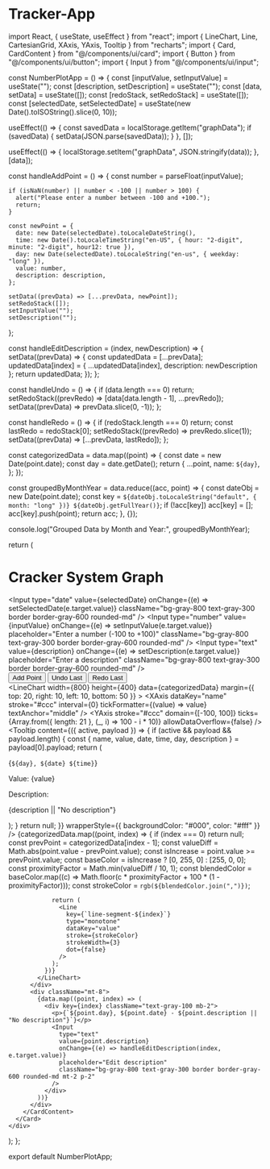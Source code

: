 # Tracker-App
import React, { useState, useEffect } from "react";
import { LineChart, Line, CartesianGrid, XAxis, YAxis, Tooltip } from "recharts";
import { Card, CardContent } from "@/components/ui/card";
import { Button } from "@/components/ui/button";
import { Input } from "@/components/ui/input";

const NumberPlotApp = () => {
  const [inputValue, setInputValue] = useState("");
  const [description, setDescription] = useState("");
  const [data, setData] = useState([]);
  const [redoStack, setRedoStack] = useState([]);
  const [selectedDate, setSelectedDate] = useState(new Date().toISOString().slice(0, 10));

  useEffect(() => {
    const savedData = localStorage.getItem("graphData");
    if (savedData) {
      setData(JSON.parse(savedData));
    }
  }, []);

  useEffect(() => {
    localStorage.setItem("graphData", JSON.stringify(data));
  }, [data]);

  const handleAddPoint = () => {
    const number = parseFloat(inputValue);

    if (isNaN(number) || number < -100 || number > 100) {
      alert("Please enter a number between -100 and +100.");
      return;
    }

    const newPoint = {
      date: new Date(selectedDate).toLocaleDateString(),
      time: new Date().toLocaleTimeString("en-US", { hour: "2-digit", minute: "2-digit", hour12: true }),
      day: new Date(selectedDate).toLocaleString("en-us", { weekday: "long" }),
      value: number,
      description: description,
    };

    setData((prevData) => [...prevData, newPoint]);
    setRedoStack([]);
    setInputValue("");
    setDescription("");
  };

  const handleEditDescription = (index, newDescription) => {
    setData((prevData) => {
      const updatedData = [...prevData];
      updatedData[index] = { ...updatedData[index], description: newDescription };
      return updatedData;
    });
  };

  const handleUndo = () => {
    if (data.length === 0) return;
    setRedoStack((prevRedo) => [data[data.length - 1], ...prevRedo]);
    setData((prevData) => prevData.slice(0, -1));
  };

  const handleRedo = () => {
    if (redoStack.length === 0) return;
    const lastRedo = redoStack[0];
    setRedoStack((prevRedo) => prevRedo.slice(1));
    setData((prevData) => [...prevData, lastRedo]);
  };

  const categorizedData = data.map((point) => {
    const date = new Date(point.date);
    const day = date.getDate();
    return {
      ...point,
      name: `${day}`,
    };
  });

  const groupedByMonthYear = data.reduce((acc, point) => {
    const dateObj = new Date(point.date);
    const key = `${dateObj.toLocaleString("default", { month: "long" })} ${dateObj.getFullYear()}`;
    if (!acc[key]) acc[key] = [];
    acc[key].push(point);
    return acc;
  }, {});

  console.log("Grouped Data by Month and Year:", groupedByMonthYear);

  return (
    <div className="min-h-screen bg-black text-gray-300 flex flex-col items-center justify-center p-6">
      <Card className="w-full max-w-4xl p-6 bg-gray-900 border border-gray-700 rounded-lg shadow-lg">
        <CardContent>
          <h1 className="text-2xl font-extrabold mb-6 text-center text-gray-100">Cracker System Graph</h1>
          <div className="flex flex-col items-center gap-4">
            <Input
              type="date"
              value={selectedDate}
              onChange={(e) => setSelectedDate(e.target.value)}
              className="bg-gray-800 text-gray-300 border border-gray-600 rounded-md"
            />
            <Input
              type="number"
              value={inputValue}
              onChange={(e) => setInputValue(e.target.value)}
              placeholder="Enter a number (-100 to +100)"
              className="bg-gray-800 text-gray-300 border border-gray-600 rounded-md"
            />
            <Input
              type="text"
              value={description}
              onChange={(e) => setDescription(e.target.value)}
              placeholder="Enter a description"
              className="bg-gray-800 text-gray-300 border border-gray-600 rounded-md"
            />
            <div className="flex gap-2">
              <Button onClick={handleAddPoint} className="bg-gray-700 text-gray-100 hover:bg-gray-600 rounded-md px-4 py-2 shadow-md">
                Add Point
              </Button>
              <Button onClick={handleUndo} className="bg-gray-700 text-gray-100 hover:bg-gray-600 rounded-md px-4 py-2 shadow-md">
                Undo Last
              </Button>
              <Button onClick={handleRedo} className="bg-gray-700 text-gray-100 hover:bg-gray-600 rounded-md px-4 py-2 shadow-md">
                Redo Last
              </Button>
            </div>
          </div>
          <div className="mt-8">
            <LineChart
              width={800}
              height={400}
              data={categorizedData}
              margin={{ top: 20, right: 10, left: 10, bottom: 50 }}
            >
              <CartesianGrid stroke="#444" strokeDasharray="3 3" />
              <XAxis
                dataKey="name"
                stroke="#ccc"
                interval={0}
                tickFormatter={(value) => value}
                textAnchor="middle"
              />
              <YAxis
                stroke="#ccc"
                domain={[-100, 100]}
                ticks={Array.from({ length: 21 }, (_, i) => 100 - i * 10)}
                allowDataOverflow={false}
              />
              <Tooltip 
                content={({ active, payload }) => {
                  if (active && payload && payload.length) {
                    const { name, value, date, time, day, description } = payload[0].payload;
                    return (
                      <div className="p-4 bg-black text-gray-100 rounded-lg shadow-lg">
                        <p className="font-semibold text-lg">{`${day}, ${date} ${time}`}</p>
                        <p className="text-sm">Value: <span className="font-bold">{value}</span></p>
                        <div className="mt-2">
                          <p className="text-sm mb-1">Description:</p>
                          <p className="font-light">{description || "No description"}</p>
                        </div>
                      </div>
                    );
                  }
                  return null;
                }}
                wrapperStyle={{ backgroundColor: "#000", color: "#fff" }}
              />
              {categorizedData.map((point, index) => {
                if (index === 0) return null;
                const prevPoint = categorizedData[index - 1];
                const valueDiff = Math.abs(point.value - prevPoint.value);
                const isIncrease = point.value >= prevPoint.value;
                const baseColor = isIncrease ? [0, 255, 0] : [255, 0, 0];
                const proximityFactor = Math.min(valueDiff / 10, 1);
                const blendedColor = baseColor.map((c) => Math.floor(c * proximityFactor + 100 * (1 - proximityFactor)));
                const strokeColor = `rgb(${blendedColor.join(",")})`;

                return (
                  <Line
                    key={`line-segment-${index}`}
                    type="monotone"
                    dataKey="value"
                    stroke={strokeColor}
                    strokeWidth={3}
                    dot={false}
                  />
                );
              })}
            </LineChart>
          </div>
          <div className="mt-8">
            {data.map((point, index) => (
              <div key={index} className="text-gray-100 mb-2">
                <p>{`${point.day}, ${point.date} - ${point.description || "No description"}`}</p>
                <Input
                  type="text"
                  value={point.description}
                  onChange={(e) => handleEditDescription(index, e.target.value)}
                  placeholder="Edit description"
                  className="bg-gray-800 text-gray-300 border border-gray-600 rounded-md mt-2 p-2"
                />
              </div>
            ))}
          </div>
        </CardContent>
      </Card>
    </div>
  );
};

export default NumberPlotApp;
